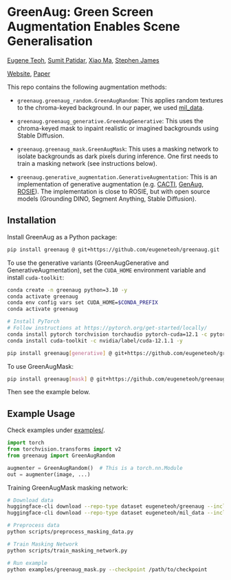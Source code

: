 # GreenAug: Green Screen Augmentation Enables Scene Generalisation

[Eugene Teoh](https://eugeneteoh.com/), [Sumit Patidar](https://rocketsumit.github.io/), [Xiao Ma](https://yusufma03.github.io/), [Stephen James](https://stepjam.github.io/)

[Website](https://greenaug.github.io/), [Paper](https://arxiv.org/abs/2407.07868)

This repo contains the following augmentation methods:

- `greenaug.greenaug_random.GreenAugRandom`: This applies random textures to the chroma-keyed background. In our paper, we used [mil_data](https://huggingface.co/datasets/eugeneteoh/mil_data).

- `greenaug.greenaug_generative.GreenAugGenerative`: This uses the chroma-keyed mask to inpaint realistic or imagined backgrounds using Stable Diffusion.

- `greenaug.greenaug_mask.GreenAugMask`: This uses a masking network to isolate backgrounds as dark pixels during inference. One first needs to train a masking network (see instructions below).

- `greenaug.generative_augmentation.GenerativeAugmentation`: This is an implementation of generative augmentation (e.g. [CACTI](https://arxiv.org/abs/2212.05711), [GenAug](https://arxiv.org/abs/2302.06671), [ROSIE](https://arxiv.org/abs/2302.11550)). The implementation is close to ROSIE, but with open source models (Grounding DINO, Segment Anything, Stable Diffusion).

## Installation

Install GreenAug as a Python package:

```bash
pip install greenaug @ git+https://github.com/eugeneteoh/greenaug.git
```

To use the generative variants (GreenAugGenerative and GenerativeAugmentation), set the `CUDA_HOME` environment variable and install `cuda-toolkit`:

```bash
conda create -n greenaug python=3.10 -y
conda activate greenaug
conda env config vars set CUDA_HOME=$CONDA_PREFIX
conda activate greenaug

# Install PyTorch
# Follow instructions at https://pytorch.org/get-started/locally/
conda install pytorch torchvision torchaudio pytorch-cuda=12.1 -c pytorch -c nvidia -y
conda install cuda-toolkit -c nvidia/label/cuda-12.1.1 -y

pip install greenaug[generative] @ git+https://github.com/eugeneteoh/greenaug.git
```

To use GreenAugMask:

```bash
pip install greenaug[mask] @ git+https://github.com/eugeneteoh/greenaug.git
```

Then see the example below.

## Example Usage

Check examples under [examples/](examples/).

```python
import torch
from torchvision.transforms import v2
from greenaug import GreenAugRandom

augmenter = GreenAugRandom()  # This is a torch.nn.Module
out = augmenter(image, ...)
```

Training GreenAugMask masking network:

```bash
# Download data
huggingface-cli download --repo-type dataset eugeneteoh/greenaug --include "GreenScreenDemoCollection/open_drawer_green_screen.mp4" --local-dir "assets/mask/raw/"               
huggingface-cli download --repo-type dataset eugeneteoh/mil_data --include "*.png" --local-dir "assets/mask/background/"               

# Preprocess data
python scripts/preprocess_masking_data.py  

# Train Masking Network
python scripts/train_masking_network.py

# Run example
python examples/greenaug_mask.py --checkpoint /path/to/checkpoint
```
